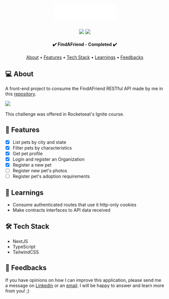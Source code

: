 <h1 align="center">
  <a  href="https://github.com/raiane-oliveira/find-a-friend">
   <div>
      <img src="./src/assets/full-logo.svg" alt="Dog's face next to title FindAFriend" width="200" height=""  />
    </div>
  </a>
</h1>

<!-- BADGES -->
<p align="center">
  <img src="https://badgen.net/npm/v/next/" />
  <img src="https://badgen.net/github/contributors/raiane-oliveira/ignite-call" />
</p>

<h4 align="center"> 
	✔️  FindAFriend - Completed  ✔️
</h4>

<p align="center">
 <a href="#-about">About</a> •
 <a href="#-features">Features</a> •
 <a href="#-tech-stack">Tech Stack</a> • 
 <a href="#-learnings">Learnings</a> •
 <a href="#-feedbacks">Feedbacks</a>
</p>

## 💻 About

A front-end project to consume the FindAFriend RESTful API made by me in this <a href="https://github.com/raiane-oliveira/find-a-friend-API">repository</a>.

<!-- FOTO DA APLICAÇÃO -->
<img src="https://github.com/raiane-oliveira/find-a-friend/assets/100815627/f959f676-0ec5-46a5-8711-5696c85e725c" />

This challenge was offered in Rocketseat's Ignite course.

## 🪸 Features

- [x] List pets by city and state
- [x] Filter pets by characteristics
- [x] Get pet profile
- [x] Login and register an Organization
- [x] Register a new pet
- [ ] Register new pet's photos
- [ ] Register pet's adoption requirements

## 📒 Learnings

- Consume authenticated routes that use it http-only cookies 
- Make contracts interfaces to API data received

## 🛠 Tech Stack

- NextJS
- TypeScript
- TailwindCSS

## 🤝 Feedbacks

If you have opinions on how I can improve this application, please send me a message on <a href="https://www.linkedin.com/in/raiane-oliveira-dev">Linkedin</a> or an <a href="mailto:raiane.oliveira404@gmail.com">email</a>.
I will be happy to answer and learn more from you! ;)
